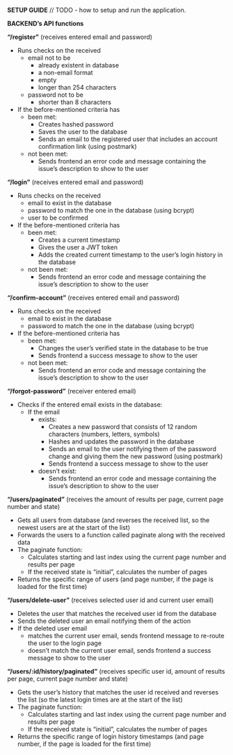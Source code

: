 **SETUP GUIDE**
// TODO - how to setup and run the application.

**BACKEND’s API functions**

**“/register”** (receives entered email and password)
* Runs checks on the received
  * email not to be
    * already existent in database
    * a non-email format
    * empty
    * longer than 254 characters
  * password not to be
    * shorter than 8 characters
* If the before-mentioned criteria has
  * been met:
    * Creates hashed password
    * Saves the user to the database
    * Sends an email to the registered user that includes an account confirmation link (using postmark)
  * not been met:
    * Sends frontend an error code and message containing the issue’s description to show to the user

**“/login”** (receives entered email and password)
* Runs checks on the received
  * email to exist in the database
  * password to match the one in the database (using bcrypt)
  * user to be confirmed
* If the before-mentioned criteria has
  * been met:
    * Creates a current timestamp
    * Gives the user a JWT token
    * Adds the created current timestamp to the user’s login history in the database
  * not been met:
    * Sends frontend an error code and message containing the issue’s description to show to the user

**“/confirm-account”** (receives entered email and password)
* Runs checks on the received
  * email to exist in the database
  * password to match the one in the database (using bcrypt)
* If the before-mentioned criteria has
  * been met:
    * Changes the user’s verified state in the database to be true
    * Sends frontend a success message to show to the user
  * not been met:
    * Sends frontend an error code and message containing the issue’s description to show to the user

**“/forgot-password”** (receiver entered email)
* Checks if the entered email exists in the database:
  * If the email
    * exists:
      * Creates a new password that consists of 12 random characters (numbers, letters, symbols)
      * Hashes and updates the password in the database
      * Sends an email to the user notifying them of the password change and giving them the new password (using postmark)
      * Sends frontend a success message to show to the user
    * doesn’t exist:
      * Sends frontend an error code and message containing the issue’s description to show to the user

**“/users/paginated”** (receives the amount of results per page, current page number and state)
* Gets all users from database (and reverses the received list, so the newest users are at the start of the list)
* Forwards the users to a function called paginate along with the received data
* The paginate function:
  * Calculates starting and last index using the current page number and results per page
  * If the received state is “initial”, calculates the number of pages
* Returns the specific range of users (and page number, if the page is loaded for the first time)

**“/users/delete-user”** (receives selected user id and current user email) 
* Deletes the user that matches the received user id from the database
* Sends the deleted user an email notifying them of the action
* If the deleted user email
  * matches the current user email, sends frontend message to re-route the user to the login page
  * doesn’t match the current user email, sends frontend a success message to show to the user

**“/users/:id/history/paginated”** (receives specific user id, amount of results per page, current page number and state)
* Gets the user’s history that matches the user id received and reverses the list (so the latest login times are at the start of the list)
* The paginate function:
  * Calculates starting and last index using the current page number and results per page
  * If the received state is “initial”, calculates the number of pages
* Returns the specific range of login history timestamps (and page number, if the page is loaded for the first time)
